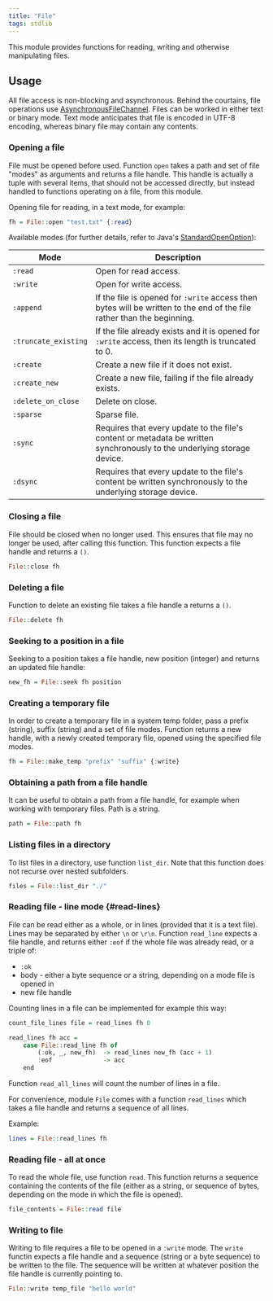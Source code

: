 ```yaml
---
title: "File"
tags: stdlib
---
```


This module provides functions for reading, writing and otherwise manipulating files.
## Usage

All file access is non-blocking and asynchronous. Behind the courtains, file operations use [AsynchronousFileChannel](https://docs.oracle.com/en/java/javase/11/docs/api/java.base/java/nio/channels/AsynchronousFileChannel.html).
Files can be worked in either text or binary mode. Text mode anticipates that file is encoded in UTF-8 encoding, whereas binary file may contain any contents.

### Opening a file
File must be opened before used. Function `open` takes a path and set of file "modes" as arguments and returns a file handle. This handle is actually a tuple with several items, that should not be accessed directly, but instead handled to functions operating on a file, from this module.

Opening file for reading, in a text mode, for example:

```haskell
fh = File::open "test.txt" {:read}
```

Available modes (for further details, refer to Java's [StandardOpenOption](https://docs.oracle.com/en/java/javase/11/docs/api/java.base/java/nio/file/StandardOpenOption.html)):

| Mode | Description |
| ---- | ----------- |
| `:read` | Open for read access. |
| `:write`| Open for write access. |
| `:append` | If the file is opened for `:write` access then bytes will be written to the end of the file rather than the beginning. |
| `:truncate_existing` | If the file already exists and it is opened for `:write` access, then its length is truncated to 0. |
| `:create` | Create a new file if it does not exist. |
| `:create_new` | Create a new file, failing if the file already exists. |
| `:delete_on_close` | Delete on close. |
| `:sparse` | Sparse file. |
| `:sync` | Requires that every update to the file's content or metadata be written synchronously to the underlying storage device. |
| `:dsync` | Requires that every update to the file's content be written synchronously to the underlying storage device. |

### Closing a file
File should be closed when no longer used. This ensures that file may no longer be used, after calling this function. This function expects a file handle and returns a `()`.

```haskell
File::close fh
```

### Deleting a file
Function to delete an existing file takes a file handle a returns a `()`.

```haskell
File::delete fh
```

### Seeking to a position in a file
Seeking to a position takes a file handle, new position (integer) and returns an updated file handle:

```haskell
new_fh = File::seek fh position
```

### Creating a temporary file
In order to create a temporary file in a system temp folder, pass a prefix (string), suffix (string) and a set of file modes. Function returns a new handle, with a newly created temporary file, opened using the specified file modes.

```haskell
fh = File::make_temp "prefix" "suffix" {:write}
```

### Obtaining a path from a file handle
It can be useful to obtain a path from a file handle, for example when working with temporary files. Path is a string.

```haskell
path = File::path fh
```

### Listing files in a directory
To list files in a directory, use function `list_dir`. Note that this function does not recurse over nested subfolders.

```haskell
files = File::list_dir "./"
```

### Reading file - line mode {#read-lines}
File can be read either as a whole, or in lines (provided that it is a text file). Lines may be separated by either `\n` or `\r\n`. Function `read_line` expects a file handle, and returns either `:eof` if the whole file was already read, or a triple of:
* `:ok`
* body - either a byte sequence or a string, depending on a mode file is opened in
* new file handle

Counting lines in a file can be implemented for example this way:

```haskell
count_file_lines file = read_lines fh 0

read_lines fh acc =
    case File::read_line fh of
        (:ok, _, new_fh)  -> read_lines new_fh (acc + 1)
        :eof              -> acc
    end
```

Function `read_all_lines` will count the number of lines in a file.

For convenience, module `File` comes with a function `read_lines` which takes a file handle and returns a sequence of all lines.

Example:
```haskell
lines = File::read_lines fh
```

### Reading file - all at once
To read the whole file, use function `read`. This function returns a sequence containing the contents of the file (either as a string, or sequence of bytes, depending on the mode in which the file is opened).

```haskell
file_contents = File::read file
```

### Writing to file
Writing to file requires a file to be opened in a `:write` mode. The `write` functin expects a file handle and a sequence (string or a byte sequence) to be written to the file.
The sequence will be written at whatever position the file handle is currently pointing to.

```haskell
File::write temp_file "hello world"
```
